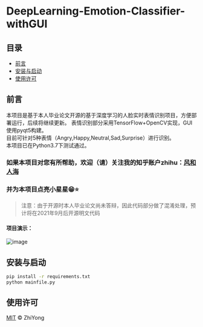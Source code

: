 # DeepLearning-Emotion-Classifier-withGUI


## 目录

- [前言](#前言)
- [安装与启动](#安装与启动)
- [使用许可](#使用许可)

## 前言

本项目是基于本人毕业论文开源的基于深度学习的人脸实时表情识别项目，方便部署运行，后续将继续更新。
表情识别部分采用TensorFlow+OpenCV实现，GUI使用pyqt5构建。  
目前可针对5种表情（Angry,Happy,Neutral,Sad,Surprise）进行识别。  
本项目已在Python3.7下测试通过。
### 如果本项目对您有所帮助，欢迎（请）关注我的知乎账户zhihu：[风和人海](https://www.zhihu.com/people/hotpotpot)
### 并为本项目点亮小星星😁⭐️
> 注意：由于开源时本人毕业论文尚未答辩，因此代码部分做了混淆处理，预计将在2021年9月后开源明文代码
#### 项目演示：
![image](https://github.com/zhiyongm/DeepLearning-Emotion-Classifier-withGUI/blob/master/imgs/img.png)

## 安装与启动
```sh
pip install -r requirements.txt
python mainfile.py
```


## 使用许可

[MIT](LICENSE) © ZhiYong